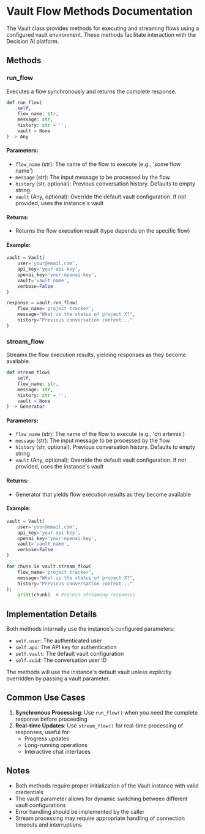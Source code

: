 # Vault Flow Methods Documentation

The Vault class provides methods for executing and streaming flows using a configured vault environment. These methods facilitate interaction with the Decision AI platform.

## Methods

### run_flow

Executes a flow synchronously and returns the complete response.

```python
def run_flow(
    self, 
    flow_name: str, 
    message: str, 
    history: str = '', 
    vault = None
) -> Any
```

#### Parameters:
- `flow_name` (str): The name of the flow to execute (e.g., 'some flow name')
- `message` (str): The input message to be processed by the flow
- `history` (str, optional): Previous conversation history. Defaults to empty string
- `vault` (Any, optional): Override the default vault configuration. If not provided, uses the instance's vault

#### Returns:
- Returns the flow execution result (type depends on the specific flow)

#### Example:
```python
vault = Vault(
    user='your@email.com',
    api_key='your-api-key',
    openai_key='your-openai-key',
    vault='vault name',
    verbose=False
)

response = vault.run_flow(
    flow_name='project tracker',
    message="What is the status of project X?",
    history="Previous conversation context..."
)
```

### stream_flow

Streams the flow execution results, yielding responses as they become available.

```python
def stream_flow(
    self, 
    flow_name: str, 
    message: str, 
    history: str = '', 
    vault = None
) -> Generator
```

#### Parameters:
- `flow_name` (str): The name of the flow to execute (e.g., 'dri artemis')
- `message` (str): The input message to be processed by the flow
- `history` (str, optional): Previous conversation history. Defaults to empty string
- `vault` (Any, optional): Override the default vault configuration. If not provided, uses the instance's vault

#### Returns:
- Generator that yields flow execution results as they become available

#### Example:
```python
vault = Vault(
    user='your@email.com',
    api_key='your-api-key',
    openai_key='your-openai-key',
    vault='vault name',
    verbose=False
)

for chunk in vault.stream_flow(
    flow_name='project tracker',
    message="What is the status of project X?",
    history="Previous conversation context..."
):
    print(chunk)  # Process streaming responses
```

## Implementation Details

Both methods internally use the instance's configured parameters:
- `self.user`: The authenticated user
- `self.api`: The API key for authentication
- `self.vault`: The default vault configuration
- `self.cuid`: The conversation user ID

The methods will use the instance's default vault unless explicitly overridden by passing a vault parameter.

## Common Use Cases

1. **Synchronous Processing**: Use `run_flow()` when you need the complete response before proceeding
2. **Real-time Updates**: Use `stream_flow()` for real-time processing of responses, useful for:
   - Progress updates
   - Long-running operations
   - Interactive chat interfaces

## Notes

- Both methods require proper initialization of the Vault instance with valid credentials
- The vault parameter allows for dynamic switching between different vault configurations
- Error handling should be implemented by the caller
- Stream processing may require appropriate handling of connection timeouts and interruptions